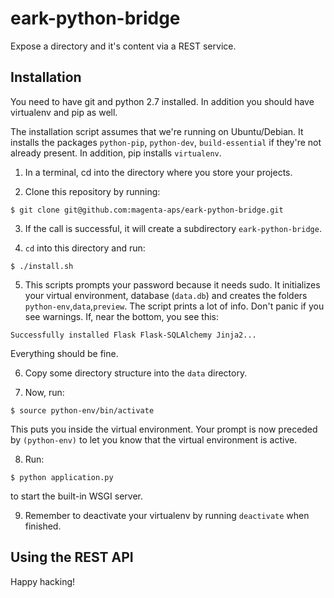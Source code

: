 # eark-python-bridge
Expose a directory and it's content via a REST service.

## Installation
You need to have git and python 2.7 installed. In addition you should 
have virtualenv and pip as well.

The installation script assumes that we're running on Ubuntu/Debian. It
installs the packages ```python-pip```, ```python-dev```, 
```build-essential``` if they're not already present. In addition,
pip installs ```virtualenv```.

1. In a terminal, cd into the directory where you store your projects.

2. Clone this repository by running:

  ```
  $ git clone git@github.com:magenta-aps/eark-python-bridge.git
  ```

3. If the call is successful, it will create a subdirectory 
```eark-python-bridge```.

4. ```cd``` into this directory and run:

  ```
  $ ./install.sh
  ```

5. This scripts prompts your password because it needs sudo. It 
initializes your virtual environment, database (```data.db```) and 
creates the folders ```python-env```,```data```,```preview```. The 
script prints a lot of info. Don't panic if you see warnings. If, near 
the bottom, you see this:

  ```
  Successfully installed Flask Flask-SQLAlchemy Jinja2...
  ```

Everything should be fine.

6. Copy some directory structure into the ```data``` directory.

7. Now, run:

  ```
  $ source python-env/bin/activate
  ```

This puts you inside the virtual environment. Your prompt is now 
preceded by ```(python-env)``` to let you know that the virtual 
environment is active.

8. Run:

  ```
  $ python application.py
  ``` 

to start the built-in WSGI server.

9. Remember to deactivate your virtualenv by running ```deactivate``` 
when finished.

## Using the REST API



Happy hacking!
